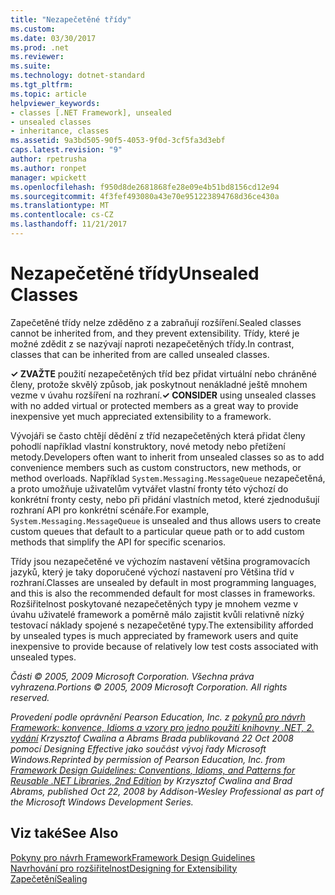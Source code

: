 ```yaml
---
title: "Nezapečetěné třídy"
ms.custom: 
ms.date: 03/30/2017
ms.prod: .net
ms.reviewer: 
ms.suite: 
ms.technology: dotnet-standard
ms.tgt_pltfrm: 
ms.topic: article
helpviewer_keywords:
- classes [.NET Framework], unsealed
- unsealed classes
- inheritance, classes
ms.assetid: 9a3bd505-90f5-4053-9f0d-3cf5fa3d3ebf
caps.latest.revision: "9"
author: rpetrusha
ms.author: ronpet
manager: wpickett
ms.openlocfilehash: f950d8de2681868fe28e09e4b51bd8156cd12e94
ms.sourcegitcommit: 4f3fef493080a43e70e951223894768d36ce430a
ms.translationtype: MT
ms.contentlocale: cs-CZ
ms.lasthandoff: 11/21/2017
---
```

# <a name="unsealed-classes"></a><span data-ttu-id="d3e5e-102">Nezapečetěné třídy</span><span class="sxs-lookup"><span data-stu-id="d3e5e-102">Unsealed Classes</span></span>
<span data-ttu-id="d3e5e-103">Zapečetěné třídy nelze zděděno z a zabraňují rozšíření.</span><span class="sxs-lookup"><span data-stu-id="d3e5e-103">Sealed classes cannot be inherited from, and they prevent extensibility.</span></span> <span data-ttu-id="d3e5e-104">Třídy, které je možné zdědit z se nazývají naproti nezapečetěných třídy.</span><span class="sxs-lookup"><span data-stu-id="d3e5e-104">In contrast, classes that can be inherited from are called unsealed classes.</span></span>  
  
 <span data-ttu-id="d3e5e-105">**✓ ZVAŽTE** použití nezapečetěných tříd bez přidat virtuální nebo chráněné členy, protože skvělý způsob, jak poskytnout nenákladné ještě mnohem vezme v úvahu rozšíření na rozhraní.</span><span class="sxs-lookup"><span data-stu-id="d3e5e-105">**✓ CONSIDER** using unsealed classes with no added virtual or protected members as a great way to provide inexpensive yet much appreciated extensibility to a framework.</span></span>  
  
 <span data-ttu-id="d3e5e-106">Vývojáři se často chtějí dědění z tříd nezapečetěných která přidat členy pohodlí například vlastní konstruktory, nové metody nebo přetížení metody.</span><span class="sxs-lookup"><span data-stu-id="d3e5e-106">Developers often want to inherit from unsealed classes so as to add convenience members such as custom constructors, new methods, or method overloads.</span></span> <span data-ttu-id="d3e5e-107">Například `System.Messaging.MessageQueue` nezapečetěná, a proto umožňuje uživatelům vytvářet vlastní fronty této výchozí do konkrétní fronty cesty, nebo při přidání vlastních metod, které zjednodušují rozhraní API pro konkrétní scénáře.</span><span class="sxs-lookup"><span data-stu-id="d3e5e-107">For example,  `System.Messaging.MessageQueue` is unsealed and thus allows users to create custom queues that default to a particular queue path or to add custom methods that simplify the API for specific scenarios.</span></span>  
  
 <span data-ttu-id="d3e5e-108">Třídy jsou nezapečetěné ve výchozím nastavení většina programovacích jazyků, který je taky doporučené výchozí nastavení pro Většina tříd v rozhraní.</span><span class="sxs-lookup"><span data-stu-id="d3e5e-108">Classes are unsealed by default in most programming languages, and this is also the recommended default for most classes in frameworks.</span></span> <span data-ttu-id="d3e5e-109">Rozšiřitelnost poskytované nezapečetěných typy je mnohem vezme v úvahu uživatelé framework a poměrně málo zajistit kvůli relativně nízký testovací náklady spojené s nezapečetěné typy.</span><span class="sxs-lookup"><span data-stu-id="d3e5e-109">The extensibility afforded by unsealed types is much appreciated by framework users and quite inexpensive to provide because of relatively low test costs associated with unsealed types.</span></span>  
  
 <span data-ttu-id="d3e5e-110">*Části © 2005, 2009 Microsoft Corporation. Všechna práva vyhrazena.*</span><span class="sxs-lookup"><span data-stu-id="d3e5e-110">*Portions © 2005, 2009 Microsoft Corporation. All rights reserved.*</span></span>  
  
 <span data-ttu-id="d3e5e-111">*Provedení podle oprávnění Pearson Education, Inc. z [pokynů pro návrh Framework: konvence, Idioms a vzory pro jedno použití knihovny .NET, 2. vydání](http://www.informit.com/store/framework-design-guidelines-conventions-idioms-and-9780321545619) Krzysztof Cwalina a Abrams Brada publikovaná 22 Oct 2008 pomocí Designing Effective jako součást vývoj řady Microsoft Windows.*</span><span class="sxs-lookup"><span data-stu-id="d3e5e-111">*Reprinted by permission of Pearson Education, Inc. from [Framework Design Guidelines: Conventions, Idioms, and Patterns for Reusable .NET Libraries, 2nd Edition](http://www.informit.com/store/framework-design-guidelines-conventions-idioms-and-9780321545619) by Krzysztof Cwalina and Brad Abrams, published Oct 22, 2008 by Addison-Wesley Professional as part of the Microsoft Windows Development Series.*</span></span>  
  
## <a name="see-also"></a><span data-ttu-id="d3e5e-112">Viz také</span><span class="sxs-lookup"><span data-stu-id="d3e5e-112">See Also</span></span>  
 [<span data-ttu-id="d3e5e-113">Pokyny pro návrh Framework</span><span class="sxs-lookup"><span data-stu-id="d3e5e-113">Framework Design Guidelines</span></span>](../../../docs/standard/design-guidelines/index.md)  
 [<span data-ttu-id="d3e5e-114">Navrhování pro rozšiřitelnost</span><span class="sxs-lookup"><span data-stu-id="d3e5e-114">Designing for Extensibility</span></span>](../../../docs/standard/design-guidelines/designing-for-extensibility.md)  
 [<span data-ttu-id="d3e5e-115">Zapečetění</span><span class="sxs-lookup"><span data-stu-id="d3e5e-115">Sealing</span></span>](../../../docs/standard/design-guidelines/sealing.md)
